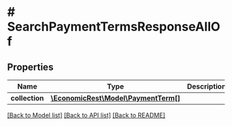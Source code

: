 # # SearchPaymentTermsResponseAllOf

## Properties

Name | Type | Description | Notes
------------ | ------------- | ------------- | -------------
**collection** | [**\EconomicRest\Model\PaymentTerm[]**](PaymentTerm.md) |  | [optional]

[[Back to Model list]](../../README.md#models) [[Back to API list]](../../README.md#endpoints) [[Back to README]](../../README.md)
